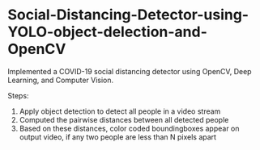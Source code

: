 # Social-Distancing-Detector-using-YOLO-object-delection-and-OpenCV
Implemented a COVID-19 social distancing detector using OpenCV, Deep Learning, and Computer Vision.

Steps:
1. Apply object detection to detect all people in a video stream
2. Computed the pairwise distances between all detected people
3. Based on these distances, color coded boundingboxes appear on output video, if any two people are less than N pixels apart
